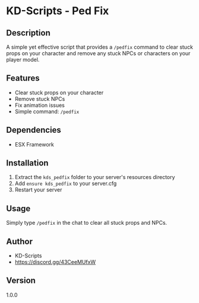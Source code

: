 # KD-Scripts - Ped Fix

## Description
A simple yet effective script that provides a `/pedfix` command to clear stuck props on your character and remove any stuck NPCs or characters on your player model.

## Features
- Clear stuck props on your character
- Remove stuck NPCs 
- Fix animation issues
- Simple command: `/pedfix`

## Dependencies
- ESX Framework

## Installation
1. Extract the `kds_pedfix` folder to your server's resources directory
2. Add `ensure kds_pedfix` to your server.cfg
3. Restart your server

## Usage
Simply type `/pedfix` in the chat to clear all stuck props and NPCs.

## Author
- KD-Scripts
- https://discord.gg/43CeeMUfxW

## Version
1.0.0 
